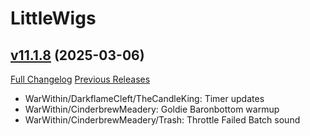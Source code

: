 # LittleWigs

## [v11.1.8](https://github.com/BigWigsMods/LittleWigs/tree/v11.1.8) (2025-03-06)
[Full Changelog](https://github.com/BigWigsMods/LittleWigs/compare/v11.1.7...v11.1.8) [Previous Releases](https://github.com/BigWigsMods/LittleWigs/releases)

- WarWithin/DarkflameCleft/TheCandleKing: Timer updates  
- WarWithin/CinderbrewMeadery: Goldie Baronbottom warmup  
- WarWithin/CinderbrewMeadery/Trash: Throttle Failed Batch sound  
